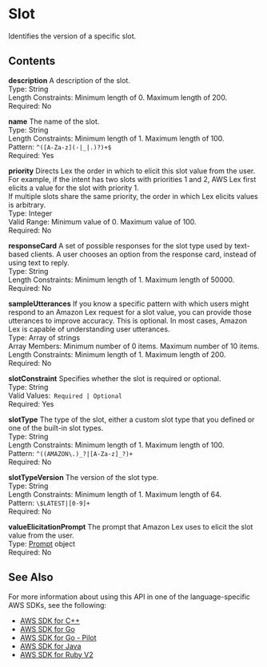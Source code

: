 # Slot<a name="API_Slot"></a>

Identifies the version of a specific slot\.

## Contents<a name="API_Slot_Contents"></a>

 **description**   <a name="lex-Type-Slot-description"></a>
A description of the slot\.  
Type: String  
Length Constraints: Minimum length of 0\. Maximum length of 200\.  
Required: No

 **name**   <a name="lex-Type-Slot-name"></a>
The name of the slot\.  
Type: String  
Length Constraints: Minimum length of 1\. Maximum length of 100\.  
Pattern: `^([A-Za-z](-|_|.)?)+$`   
Required: Yes

 **priority**   <a name="lex-Type-Slot-priority"></a>
 Directs Lex the order in which to elicit this slot value from the user\. For example, if the intent has two slots with priorities 1 and 2, AWS Lex first elicits a value for the slot with priority 1\.  
If multiple slots share the same priority, the order in which Lex elicits values is arbitrary\.  
Type: Integer  
Valid Range: Minimum value of 0\. Maximum value of 100\.  
Required: No

 **responseCard**   <a name="lex-Type-Slot-responseCard"></a>
 A set of possible responses for the slot type used by text\-based clients\. A user chooses an option from the response card, instead of using text to reply\.   
Type: String  
Length Constraints: Minimum length of 1\. Maximum length of 50000\.  
Required: No

 **sampleUtterances**   <a name="lex-Type-Slot-sampleUtterances"></a>
 If you know a specific pattern with which users might respond to an Amazon Lex request for a slot value, you can provide those utterances to improve accuracy\. This is optional\. In most cases, Amazon Lex is capable of understanding user utterances\.   
Type: Array of strings  
Array Members: Minimum number of 0 items\. Maximum number of 10 items\.  
Length Constraints: Minimum length of 1\. Maximum length of 200\.  
Required: No

 **slotConstraint**   <a name="lex-Type-Slot-slotConstraint"></a>
Specifies whether the slot is required or optional\.   
Type: String  
Valid Values:` Required | Optional`   
Required: Yes

 **slotType**   <a name="lex-Type-Slot-slotType"></a>
The type of the slot, either a custom slot type that you defined or one of the built\-in slot types\.  
Type: String  
Length Constraints: Minimum length of 1\. Maximum length of 100\.  
Pattern: `^((AMAZON\.)_?|[A-Za-z]_?)+`   
Required: No

 **slotTypeVersion**   <a name="lex-Type-Slot-slotTypeVersion"></a>
The version of the slot type\.  
Type: String  
Length Constraints: Minimum length of 1\. Maximum length of 64\.  
Pattern: `\$LATEST|[0-9]+`   
Required: No

 **valueElicitationPrompt**   <a name="lex-Type-Slot-valueElicitationPrompt"></a>
The prompt that Amazon Lex uses to elicit the slot value from the user\.  
Type: [Prompt](API_Prompt.md) object  
Required: No

## See Also<a name="API_Slot_SeeAlso"></a>

For more information about using this API in one of the language\-specific AWS SDKs, see the following:
+  [AWS SDK for C\+\+](https://docs.aws.amazon.com/goto/SdkForCpp/lex-models-2017-04-19/Slot) 
+  [AWS SDK for Go](https://docs.aws.amazon.com/goto/SdkForGoV1/lex-models-2017-04-19/Slot) 
+  [AWS SDK for Go \- Pilot](https://docs.aws.amazon.com/goto/SdkForGoPilot/lex-models-2017-04-19/Slot) 
+  [AWS SDK for Java](https://docs.aws.amazon.com/goto/SdkForJava/lex-models-2017-04-19/Slot) 
+  [AWS SDK for Ruby V2](https://docs.aws.amazon.com/goto/SdkForRubyV2/lex-models-2017-04-19/Slot) 